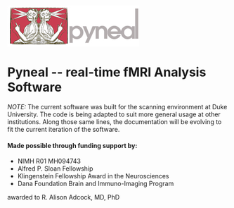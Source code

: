 ![Pyneal Logo](docs/guideFigures/pyneal_logo.jpg)

# Pyneal -- real-time fMRI Analysis Software

*NOTE:* The current software was built for the scanning environment at Duke University. The code is being adapted to suit more general usage at other institutions. Along those same lines, the documentation will be evolving to fit the current iteration of the software. 

#### Made possible through funding support by:
* NIMH R01 MH094743
* Alfred P. Sloan Fellowship
* Klingenstein Fellowship Award in the Neurosciences
* Dana Foundation Brain and Immuno-Imaging Program

awarded to R. Alison Adcock, MD, PhD
